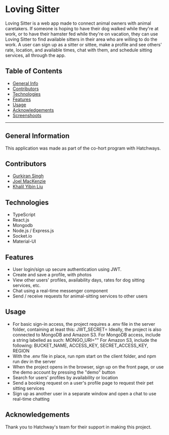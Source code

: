 # Loving Sitter

Loving Sitter is a web app made to connect animal owners with animal caretakers. If someone is hoping to have their dog walked while they're at work, or to have their hamster fed while they're on vacation, they can use Loving Sitter to find available sitters in their area who are willing to do the work. A user can sign up as a sitter or sittee, make a profile and see others' rate, location, and available times, chat with them, and schedule sitting services, all through the app.

## Table of Contents

-   [General Info](#general-info)
-   [Contributors](#contributors)
-   [Technologies](#technologies)
-   [Features](#features)
-   [Usage](#usage)
-   [Acknowledgements](#acknowledgements)
-   [Screenshoots](#screenshoots)

---

## General Information

This application was made as part of the co-hort program with Hatchways.

## Contributors

-   [Gurkiran Singh](https://github.com/g4rry420)
-   [Joel MacKenzie](https://github.com/joelmackenz)
-   [Khalil Yibin Liu](https://github.com/yliu298)

## Technologies

-   TypeScript
-   React.js
-   Mongodb
-   Node.js / Express.js
-   Socket.io
-   Material-UI

## Features

-   User login/sign up secure authentication using JWT.
-   Create and save a profile, with photos
-   View other users' profiles, availability days, rates for dog sitting services, etc.
-   Chat using a real-time messenger component
-   Send / receive requests for animal-sitting services to other users

## Usage

-   For basic sign-in access, the project requires a .env file in the server folder, containing at least this:
    JWT_SECRET=<any string>
    Ideally, the project is also connected to MongoDB and Amazon S3.
    For MongoDB access, include a string labelled as such:
    MONGO_URI=""
    For Amazon S3, include the following:
    BUCKET_NAME, ACCESS_KEY, SECRET_ACCESS_KEY, REGION
-   With the .env file in place, run npm start on the client folder, and npm run dev in the server
-   When the project opens in the browser, sign up on the front page, or use the demo account by pressing the "demo" button
-   Search for users' profiles by availability or location
-   Send a booking request on a user's profile page to request their pet sitting services
-   Sign up as another user in a separate window and open a chat to use real-time chatting

## Acknowledgements

Thank you to Hatchway's team for their support in making this project.

